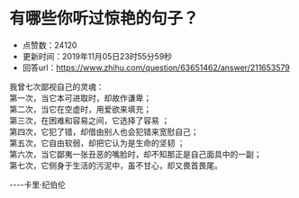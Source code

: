 # 有哪些你听过惊艳的句子？
- 点赞数：24120
- 更新时间：2019年11月05日23时55分59秒
- 回答url：https://www.zhihu.com/question/63651462/answer/211653579
<body>
 <p data-pid="HgGEJfzh">我曾七次鄙视自己的灵魂：<br>
  第一次，当它本可进取时，却故作谦卑； <br>
  第二次，当它在空虚时，用爱欲来填充；<br>
  第三次，在困难和容易之间，它选择了容易 ；<br>
  第四次，它犯了错，却借由别人也会犯错来宽慰自己；<br>
  第五次，它自由软弱，却把它认为是生命的坚韧 ；<br>
  第六次，当它鄙夷一张丑恶的嘴脸时，却不知那正是自己面具中的一副；<br>
  第七次，它侧身于生活的污泥中，虽不甘心，却又畏首畏尾。</p>
 <p data-pid="QS9KojXn">----卡里·纪伯伦</p>
</body>